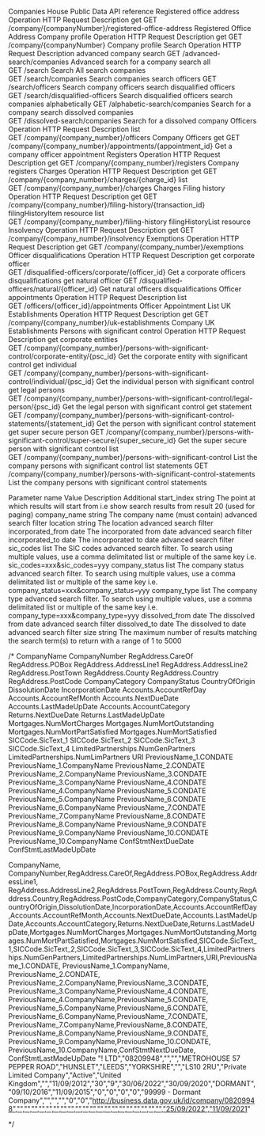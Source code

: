 Companies House Public Data API reference
Registered office address
Operation	HTTP Request	Description
get	
GET /company/{companyNumber}/registered-office-address
Registered Office Address
Company profile
Operation	HTTP Request	Description
get	
GET /company/{companyNumber}
Company profile
Search
Operation	HTTP Request	Description
advanced company search	
GET /advanced-search/companies
Advanced search for a company
search all	
GET /search
Search All
search companies	
GET /search/companies
Search companies
search officers	
GET /search/officers
Search company officers
search disqualified officers	
GET /search/disqualified-officers
Search disqualified officers
search companies alphabetically	
GET /alphabetic-search/companies
Search for a company
search dissolved companies	
GET /dissolved-search/companies
Search for a dissolved company
Officers
Operation	HTTP Request	Description
list	
GET /company/{company_number}/officers
Company Officers
get	
GET /company/{company_number}/appointments/{appointment_id}
Get a company officer appointment
Registers
Operation	HTTP Request	Description
get	
GET /company/{company_number}/registers
Company registers
Charges
Operation	HTTP Request	Description
get	
GET /company/{company_number}/charges/{charge_id}
list	
GET /company/{company_number}/charges
Charges
Filing history
Operation	HTTP Request	Description
get	
GET /company/{company_number}/filing-history/{transaction_id}
filingHistoryItem resource
list	
GET /company/{company_number}/filing-history
filingHistoryList resource
Insolvency
Operation	HTTP Request	Description
get	
GET /company/{company_number}/insolvency
Exemptions
Operation	HTTP Request	Description
get	
GET /company/{company_number}/exemptions
Officer disqualifications
Operation	HTTP Request	Description
get corporate officer	
GET /disqualified-officers/corporate/{officer_id}
Get a corporate officers disqualifications
get natural officer	
GET /disqualified-officers/natural/{officer_id}
Get natural officers disqualifications
Officer appointments
Operation	HTTP Request	Description
list	
GET /officers/{officer_id}/appointments
Officer Appointment List
UK Establishments
Operation	HTTP Request	Description
get	
GET /company/{company_number}/uk-establishments
Company UK Establishments
Persons with significant control
Operation	HTTP Request	Description
get corporate entities	
GET /company/{company_number}/persons-with-significant-control/corporate-entity/{psc_id}
Get the corporate entity with significant control
get individual	
GET /company/{company_number}/persons-with-significant-control/individual/{psc_id}
Get the individual person with significant control
get legal persons	
GET /company/{company_number}/persons-with-significant-control/legal-person/{psc_id}
Get the legal person with significant control
get statement	
GET /company/{company_number}/persons-with-significant-control-statements/{statement_id}
Get the person with significant control statement
get super secure person	
GET /company/{company_number}/persons-with-significant-control/super-secure/{super_secure_id}
Get the super secure person with significant control
list	
GET /company/{company_number}/persons-with-significant-control
List the company persons with significant control
list statements	
GET /company/{company_number}/persons-with-significant-control-statements
List the company persons with significant control statements



Parameter name	Value	    Description	Additional
start_index	        string	The point at which results will start from i.e show search results from result 20 (used for paging)
company_name	    string	The company name (must contain) advanced search filter
location	        string	The location advanced search filter
incorporated_from	date    The incorporated from date advanced search filter
incorporated_to	    date    The incorporated to date advanced search filter
sic_codes	        list	The SIC codes advanced search filter. 
                            To search using multiple values, use a comma delimitated list or multiple of the same key i.e. sic_codes=xxx&sic_codes=yyy
company_status	    list	The company status advanced search filter. 
                            To search using multiple values, use a comma delimitated list or multiple of the same key i.e. company_status=xxx&company_status=yyy
company_type	    list	The company type advanced search filter. 
                            To search using multiple values, use a comma delimitated list or multiple of the same key i.e. company_type=xxx&company_type=yyy
dissolved_from	    date	The dissolved from date advanced search filter
dissolved_to	    date    The dissolved to date advanced search filter
size				string	The maximum number of results matching the search term(s) to return with a range of 1 to 5000






/*
CompanyName
CompanyNumber
    RegAddress.CareOf
    RegAddress.POBox
    RegAddress.AddressLine1
    RegAddress.AddressLine2
RegAddress.PostTown
    RegAddress.County
    RegAddress.Country
RegAddress.PostCode
    CompanyCategory
CompanyStatus
    CountryOfOrigin
DissolutionDate
IncorporationDate
    Accounts.AccountRefDay
    Accounts.AccountRefMonth
    Accounts.NextDueDate
    Accounts.LastMadeUpDate
    Accounts.AccountCategory
    Returns.NextDueDate
    Returns.LastMadeUpDate
    Mortgages.NumMortCharges
    Mortgages.NumMortOutstanding
    Mortgages.NumMortPartSatisfied
    Mortgages.NumMortSatisfied
    SICCode.SicText_1
    SICCode.SicText_2
    SICCode.SicText_3
    SICCode.SicText_4
    LimitedPartnerships.NumGenPartners
    LimitedPartnerships.NumLimPartners
URI
PreviousName_1.CONDATE
PreviousName_1.CompanyName
PreviousName_2.CONDATE
PreviousName_2.CompanyName
PreviousName_3.CONDATE
PreviousName_3.CompanyName
PreviousName_4.CONDATE
PreviousName_4.CompanyName
PreviousName_5.CONDATE
PreviousName_5.CompanyName
PreviousName_6.CONDATE
PreviousName_6.CompanyName
PreviousName_7.CONDATE
PreviousName_7.CompanyName
PreviousName_8.CONDATE
PreviousName_8.CompanyName
PreviousName_9.CONDATE
PreviousName_9.CompanyName
PreviousName_10.CONDATE
PreviousName_10.CompanyName
    ConfStmtNextDueDate
    ConfStmtLastMadeUpDate

CompanyName, CompanyNumber,RegAddress.CareOf,RegAddress.POBox,RegAddress.AddressLine1, RegAddress.AddressLine2,RegAddress.PostTown,RegAddress.County,RegAddress.Country,RegAddress.PostCode,CompanyCategory,CompanyStatus,CountryOfOrigin,DissolutionDate,IncorporationDate,Accounts.AccountRefDay,Accounts.AccountRefMonth,Accounts.NextDueDate,Accounts.LastMadeUpDate,Accounts.AccountCategory,Returns.NextDueDate,Returns.LastMadeUpDate,Mortgages.NumMortCharges,Mortgages.NumMortOutstanding,Mortgages.NumMortPartSatisfied,Mortgages.NumMortSatisfied,SICCode.SicText_1,SICCode.SicText_2,SICCode.SicText_3,SICCode.SicText_4,LimitedPartnerships.NumGenPartners,LimitedPartnerships.NumLimPartners,URI,PreviousName_1.CONDATE, PreviousName_1.CompanyName, PreviousName_2.CONDATE, PreviousName_2.CompanyName,PreviousName_3.CONDATE, PreviousName_3.CompanyName,PreviousName_4.CONDATE, PreviousName_4.CompanyName,PreviousName_5.CONDATE, PreviousName_5.CompanyName,PreviousName_6.CONDATE, PreviousName_6.CompanyName,PreviousName_7.CONDATE, PreviousName_7.CompanyName,PreviousName_8.CONDATE, PreviousName_8.CompanyName,PreviousName_9.CONDATE, PreviousName_9.CompanyName,PreviousName_10.CONDATE, PreviousName_10.CompanyName,ConfStmtNextDueDate, ConfStmtLastMadeUpDate
"! LTD","08209948","","","METROHOUSE 57 PEPPER ROAD","HUNSLET","LEEDS","YORKSHIRE","","LS10 2RU","Private Limited Company","Active","United Kingdom","","11/09/2012","30","9","30/06/2022","30/09/2020","DORMANT","09/10/2016","11/09/2015","0","0","0","0","99999 - Dormant Company","","","","0","0","http://business.data.gov.uk/id/company/08209948","","","","","","","","","","","","","","","","","","","","","25/09/2022","11/09/2021"

*/
